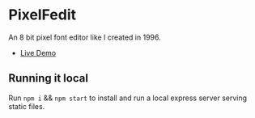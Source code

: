 # PixelFedit

An 8 bit pixel font editor like I created in 1996.

- [Live Demo](https://terabaud.github.io/pixelfedit/)

## Running it local

Run `npm i` && `npm start` to install and run a local express server serving static files.
